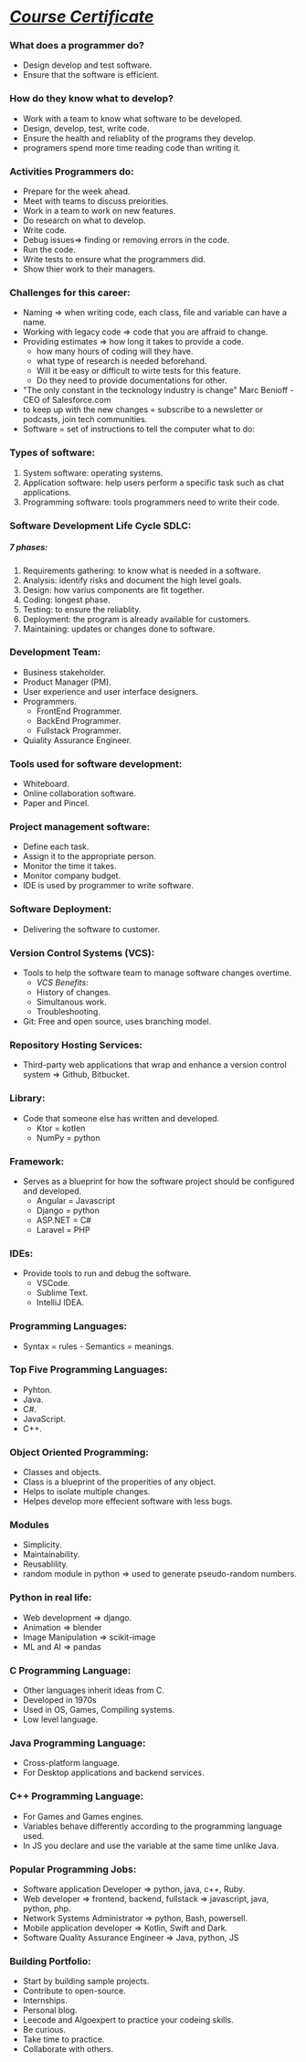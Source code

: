 # [*Course Certificate*](https://www.linkedin.com/learning/certificates/41173a6a05a48fc41737efff4af6f8a72d39de485d498f7355b0e77a264ab3ad?u=60693444)

### What does a programmer do?
- Design develop and test software. 
- Ensure that the software is efficient. 

### How do they know what to develop?
- Work with a team to know what software to be developed. 
- Design, develop, test, write code. 
- Ensure the health and reliablity of the programs they develop. 
- programers spend more time reading code than writing it. 
### Activities Programmers do:
- Prepare for the week ahead.
- Meet with teams to discuss preiorities. 
- Work in a team to work on new features. 
- Do research on what to develop. 
- Write code.
- Debug issues=> finding or removing errors in the code. 
- Run the code. 
- Write tests to ensure what the programmers did. 
- Show thier work to their managers. 

### Challenges for this career: 
- Naming  => when writing code, each class, file and variable can have a name. 
- Working with legacy code => code that you are affraid to change. 
- Providing estimates => how long it takes to provide a code. 
    - how many hours of coding will they have. 
    - what type of research is needed beforehand. 
    - Will it be easy or difficult to wirte tests for this feature. 
    - Do they need to provide documentations for other. 
- "The only constant in the tecknology industry is change" Marc Benioff - CEO of Salesforce.com 
- to keep up with the new changes = subscribe to a newsletter or podcasts, join tech communities. 
- Software = set of instructions to tell the computer what to do: 
### Types of software: 
1. System software: operating systems. 
2. Application software: help users perform a specific task such as chat applications. 
3. Programming software: tools programmers need to write their code. 
### Software Development Life Cycle SDLC: 
##### 7 phases: 
1. Requirements gathering: to know what is needed in a software.  
2. Analysis: identify risks and document the high level goals.
3. Design: how varius components are fit together. 
4. Coding: longest phase. 
5. Testing: to ensure the reliablity. 
6. Deployment: the program is already available for customers. 
7. Maintaining: updates or changes done to software.
### Development Team: 
- Business stakeholder. 
- Product Manager (PM).
- User experience and user interface designers. 
- Programmers. 
    - FrontEnd Programmer. 
    - BackEnd Programmer. 
    - Fullstack Programmer. 
- Quiality Assurance Engineer. 
### Tools used for software development: 
- Whiteboard. 
- Online collaboration software. 
- Paper and Pincel. 
### Project management software: 
- Define each task. 
- Assign it to the appropriate person. 
- Monitor the time it takes. 
- Monitor company budget. 
- IDE is used by programmer to write software.
### Software Deployment: 
- Delivering the software to customer. 
### Version Control Systems (VCS): 
- Tools to help the software team to manage software changes overtime.
    - *VCS Benefits*: 
    - History of changes. 
    - Simultanous work. 
    - Troubleshooting. 
- Git: Free and open source, uses branching model. 
### Repository Hosting Services: 
- Third-party web applications that wrap and enhance a version control system => Github, Bitbucket. 
### Library: 
- Code that someone else has written and developed. 
    - Ktor = kotlen
    - NumPy = python
### Framework: 
- Serves as a blueprint for how the software project should be configured and developed. 
    - Angular = Javascript
    - Django = python
    - ASP.NET = C#
    - Laravel = PHP
### IDEs:
- Provide tools to run and debug the software. 
    - VSCode.
    - Sublime Text.
    - IntelliJ IDEA. 
### Programming Languages:
- Syntax = rules - Semantics = meanings. 
### Top Five Programming Languages:
- Pyhton.
- Java.
- C#.
- JavaScript.
- C++. 
### Object Oriented Programming:
- Classes and objects.
- Class is a blueprint of the properities of any object. 
- Helps to isolate multiple changes. 
- Helpes develop more effecient software with less bugs. 
### Modules
- Simplicity.
- Maintainability.
- Reusablility.
- random module in python => used to generate pseudo-random numbers. 
### Python in real life:
- Web development => django. 
- Animation => blender
- Image Manipulation => scikit-image
- ML and AI => pandas
### C Programming Language:
- Other languages inherit ideas from C.
- Developed in 1970s 
- Used in OS, Games, Compiling systems.
- Low level language. 
### Java Programming Language:
- Cross-platform language. 
- For Desktop applications and backend services.
### C++ Programming Language:
- For Games and Games engines. 
- Variables behave differently according to the programming language used. 
- In JS you declare and use the variable at the same time unlike Java. 
### Popular Programming Jobs:
- Software application Developer => python, java, c++, Ruby. 
- Web developer => frontend, backend, fullstack => javascript, java, python, php.
- Network Systems Administrator => python, Bash, powersell. 
- Mobile application developer => Kotlin, Swift and Dark. 
- Software Quality Assurance Engineer => Java, python, JS
### Building Portfolio:
- Start by building sample projects. 
- Contribute to open-source.  
- Internships.
- Personal blog. 
- Leecode and Algoexpert to practice your codeing skills.
- Be curious.
- Take time to practice.
- Collaborate with others.  

